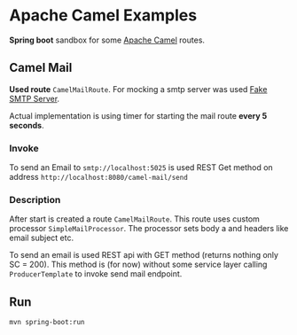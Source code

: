 # Apache Camel Examples
**Spring boot** sandbox for some [Apache Camel](https://camel.apache.org/) routes.

## Camel Mail
**Used route** `CamelMailRoute`.
For mocking a smtp server was used [Fake SMTP Server](https://github.com/gessnerfl/fake-smtp-server).

Actual implementation is using timer for starting the mail route **every 5 seconds**.

### Invoke
To send an Email to `smtp://localhost:5025` is used REST Get method on address
`http://localhost:8080/camel-mail/send`

### Description
After start is created a route `CamelMailRoute`. This route uses custom processor 
`SimpleMailProcessor`. The processor sets body a and headers like email subject etc.

To send an email is used REST api with GET method (returns nothing only SC = 200). 
This method is (for now) without some service layer calling `ProducerTemplate` to
invoke send mail endpoint.

## Run
`mvn spring-boot:run`
